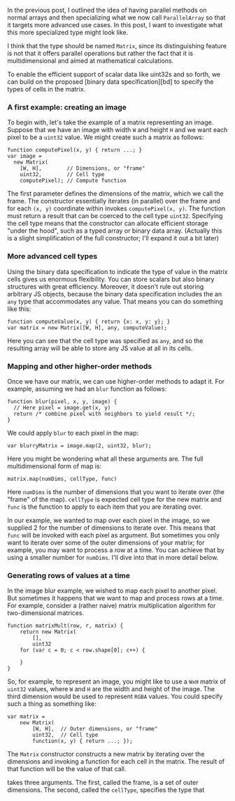In the previous post, I outlined the idea of having parallel methods
on normal arrays and then specializing what we now call
`ParallelArray` so that it targets more advanced use cases.  In this
post, I want to investigate what this more specialized type might look
like.

I think that the type should be named `Matrix`, since its
distinguishing feature is not that it offers parallel operations but
rather the fact that it is multidimensional and aimed at mathematical
calculations.

To enable the efficient support of scalar data like uint32s and so
forth, we can build on the proposed [binary data specification][bd] to
specify the types of cells in the matrix.

### A first example: creating an image

To begin with, let's take the example of a matrix representing an
image.  Suppose that we have an image with width `W` and height `H`
and we want each pixel to be a `uint32` value.  We might create such
a matrix as follows:

    function computePixel(x, y) { return ...; }
    var image =
      new Matrix(
        [W, H],        // Dimensions, or "frame"    
        uint32,        // Cell type
        computePixel); // Compute function
            
The first parameter defines the dimensions of the matrix, which we
call the frame. The constructor essentially iterates (in parallel)
over the frame and for each `(x, y)` coordinate within invokes
`computePixel(x, y)`.  The function must return a result that can be
coerced to the cell type `uint32`.  Specifying the cell type means
that the constructor can allocate efficient storage "under the hood",
such as a typed array or binary data array. (Actually this is a slight
simplification of the full constructor; I'll expand it out a bit
later)
    
### More advanced cell types

Using the binary data specification to indicate the type of value in
the matrix cells gives us enormous flexibility.  You can store scalars
but also binary structures with great efficiency.  Moreover, it
doesn't rule out storing arbitrary JS objects, because the binary data
specification includes the an `any` type that accommodates any value.
That means you can do something like this:

    function computeValue(x, y) { return {x: x, y: y}; }
    var matrix = new Matrix([W, H], any, computeValue);

Here you can see that the cell type was specified as `any`, and so the
resulting array will be able to store any JS value at all in its
cells.

### Mapping and other higher-order methods

Once we have our matrix, we can use higher-order methods to adapt it.
For example, assuming we had an `blur` function as follows:

    function blur(pixel, x, y, image) {
      // Here pixel = image.get(x, y)
      return /* combine pixel with neighbors to yield result */;
    }
    
We could apply `blur` to each pixel in the map:

    var blurryMatrix = image.map(2, uint32, blur);
    
Here you might be wondering what all these arguments are.  The
full multidimensional form of map is:

    matrix.map(numDims, cellType, func)
    
Here `numDims` is the number of dimensions that you want to iterate
over (the "frame" of the map).  `cellType` is expected cell type for
the new matrix and `func` is the function to apply to each item that
you are iterating over.

In our example, we wanted to map over each pixel in the image, so we
supplied 2 for the number of dimensions to iterate over.  This means
that `func` will be invoked with each pixel as argument.  But
sometimes you only want to iterate over some of the outer dimensions
of your matrix; for example, you may want to process a row at a time.
You can achieve that by using a smaller number for `numDims`.  I'll
dive into that in more detail below.

### Generating rows of values at a time

In the image blur example, we wished to map each pixel to another
pixel.  But sometimes it happens that we want to map and process rows
at a time.  For example, consider a (rather naive) matrix
multiplication algorithm for two-dimensional matrices.

    function matrixMult(row, r, matrix) {
        return new Matrix(
            [],
            uint32
        for (var c = 0; c < row.shape[0]; c++) {
            
        }
    }

So, for example, to represent an image, you might like to use a `WxH`
matrix of `uint32` values, where `W` and `H` are the width and height
of the image.  The third dimension would be used to represent `RGBA`
values.  You could specify such a thing as something like:

    var matrix =
        new Matrix(
            [W, H],  // Outer dimensions, or "frame"
            uint32,  // Cell type
            function(x, y) { return ...; });
            
The `Matrix` constructor constructs a new matrix by iterating over the
dimensions and invoking a function for each cell in the matrix.  The
result of that function will be the value of that call.

takes three arguments. The first, called the
frame, is a set of outer dimensions.  The second, called the
`cellType`, specifies the type that 
